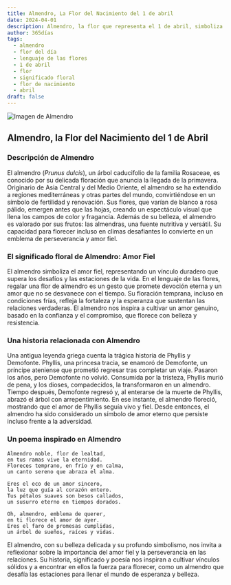 ```yaml
---
title: Almendro, La Flor del Nacimiento del 1 de abril
date: 2024-04-01
description: Almendro, la flor que representa el 1 de abril, simboliza Amor fiel. Descubre su fascinante historia, significado en el lenguaje de las flores y una poesía que celebra su belleza.
author: 365días
tags:
  - almendro
  - flor del día
  - lenguaje de las flores
  - 1 de abril
  - flor
  - significado floral
  - flor de nacimiento
  - abril
draft: false
---
```


![Imagen de Almendro](https://cdn.pixabay.com/photo/2016/02/01/15/15/almond-blossom-1173735_640.jpg#center)


## Almendro, la Flor del Nacimiento del 1 de Abril

### Descripción de Almendro

El almendro (_Prunus dulcis_), un árbol caducifolio de la familia Rosaceae, es conocido por su delicada floración que anuncia la llegada de la primavera. Originario de Asia Central y del Medio Oriente, el almendro se ha extendido a regiones mediterráneas y otras partes del mundo, convirtiéndose en un símbolo de fertilidad y renovación. Sus flores, que varían de blanco a rosa pálido, emergen antes que las hojas, creando un espectáculo visual que llena los campos de color y fragancia. Además de su belleza, el almendro es valorado por sus frutos: las almendras, una fuente nutritiva y versátil. Su capacidad para florecer incluso en climas desafiantes lo convierte en un emblema de perseverancia y amor fiel.

### El significado floral de Almendro: Amor Fiel

El almendro simboliza el amor fiel, representando un vínculo duradero que supera los desafíos y las estaciones de la vida. En el lenguaje de las flores, regalar una flor de almendro es un gesto que promete devoción eterna y un amor que no se desvanece con el tiempo. Su floración temprana, incluso en condiciones frías, refleja la fortaleza y la esperanza que sustentan las relaciones verdaderas. El almendro nos inspira a cultivar un amor genuino, basado en la confianza y el compromiso, que florece con belleza y resistencia.

### Una historia relacionada con Almendro

Una antigua leyenda griega cuenta la trágica historia de Phyllis y Demofonte. Phyllis, una princesa tracia, se enamoró de Demofonte, un príncipe ateniense que prometió regresar tras completar un viaje. Pasaron los años, pero Demofonte no volvió. Consumida por la tristeza, Phyllis murió de pena, y los dioses, compadecidos, la transformaron en un almendro. Tiempo después, Demofonte regresó y, al enterarse de la muerte de Phyllis, abrazó el árbol con arrepentimiento. En ese instante, el almendro floreció, mostrando que el amor de Phyllis seguía vivo y fiel. Desde entonces, el almendro ha sido considerado un símbolo de amor eterno que persiste incluso frente a la adversidad.

### Un poema inspirado en Almendro

```
Almendro noble, flor de lealtad,  
en tus ramas vive la eternidad.  
Floreces temprano, en frío y en calma,  
un canto sereno que abraza el alma.  

Eres el eco de un amor sincero,  
la luz que guía al corazón entero.  
Tus pétalos suaves son besos callados,  
un susurro eterno en tiempos dorados.  

Oh, almendro, emblema de querer,  
en ti florece el amor de ayer.  
Eres el faro de promesas cumplidas,  
un árbol de sueños, raíces y vidas.  
```

El almendro, con su belleza delicada y su profundo simbolismo, nos invita a reflexionar sobre la importancia del amor fiel y la perseverancia en las relaciones. Su historia, significado y poesía nos inspiran a cultivar vínculos sólidos y a encontrar en ellos la fuerza para florecer, como un almendro que desafía las estaciones para llenar el mundo de esperanza y belleza.
